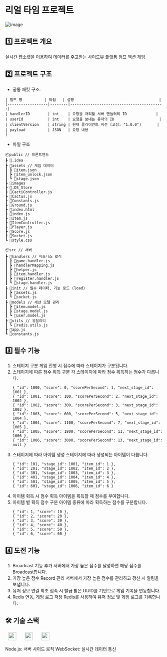 # 리얼 타임 프로젝트

![image](https://github.com/user-attachments/assets/97f141b1-233a-412d-a7f3-e9d198d05fd3)

## 1️⃣ 프로젝트 개요

실시간 웹소켓을 이용하여 데이터를 주고받는 사이드뷰 플랫폼 점프 액션 게임

## 2️⃣ 프로젝트 구조

- 공통 패킷 구조:

```
| 필드 명          | 타입   | 설명                                      |
|------------------|--------|------------------------------------------|
| handlerID        | int    | 요청을 처리할 서버 핸들러의 ID             |
| userId           | int    | 요청을 보내는 유저의 ID                    |
| clientVersion    | string | 현재 클라이언트 버전 (고정: "1.0.0")       |
| payload          | JSON   | 요청 내용                                 |
```

- 파일 구조

```
📦public // 프론트엔드
┣ 📂.idea
┣ 📂assets // 게임 데이터
┃ ┣ 📜item.json
┃ ┣ 📜item_unlock.json
┃ ┗ 📜stage.json
┣ 📂images
┣ 📜.DS_Store
┣ 📜CactiController.js
┣ 📜Cactus.js
┣ 📜Constants.js
┣ 📜Ground.js
┣ 📜index.html
┣ 📜index.js
┣ 📜Item.js
┣ 📜ItemController.js
┣ 📜Player.js
┣ 📜Score.js
┣ 📜Socket.js
┗ 📜style.css

📦src // 서버
┣ 📂handlers // 비즈니스 로직
┃ ┣ 📜game.handler.js
┃ ┣ 📜handlerMapping.js
┃ ┣ 📜helper.js
┃ ┣ 📜item.handler.js
┃ ┣ 📜register.handler.js
┃ ┗ 📜stage.handler.js
┣ 📂init // 필수 데이터, 기능 로드 (load)
┃ ┣ 📜assets.js
┃ ┗ 📜socket.js
┣ 📂models // 세션 모델 관리
┃ ┣ 📜item.model.js
┃ ┣ 📜stage.model.js
┃ ┗ 📜user.model.js
┣ 📂utils // 유틸리티
┃ ┗ 📜redis.utils.js
┣ 📜app.js
┗ 📜constants.js
```

## 3️⃣ 필수 기능

1. 스테이지 구분
   게임 진행 시 점수에 따라 스테이지가 구분됩니다.
2. 스테이지에 따른 점수 획득 구분
   각 스테이지에 따라 점수 획득하는 점수가 다릅니다.
   ```
   { "id": 1000, "score": 0, "scorePerSecond": 1, "next_stage_id": 1001 },
   { "id": 1001, "score": 100, "scorePerSecond": 2, "next_stage_id": 1002 },
   { "id": 1002, "score": 300, "scorePerSecond": 3, "next_stage_id": 1003 },
   { "id": 1003, "score": 600, "scorePerSecond": 5, "next_stage_id": 1004 },
   { "id": 1004, "score": 1100, "scorePerSecond": 7, "next_stage_id": 1005 },
   { "id": 1005, "score": 1800, "scorePerSecond": 11, "next_stage_id": 1006 },
   { "id": 1006, "score": 3000, "scorePerSecond": 13, "next_stage_id": null }
   ```
3. 스테이지에 따라 아이템 생성
   스테이지에 따라 생성되는 아이템이 다릅니다.
   ```
   { "id": 101, "stage_id": 1001, "item_id": 1 },
   { "id": 201, "stage_id": 1002, "item_id": 2 },
   { "id": 301, "stage_id": 1003, "item_id": 3 },
   { "id": 401, "stage_id": 1004, "item_id": 4 },
   { "id": 501, "stage_id": 1005, "item_id": 5 },
   { "id": 601, "stage_id": 1006, "item_id": 6 }
   ```
4. 아이템 획득 시 점수 획득
   아이템을 획득할 때 점수를 부여합니다.
5. 아이템 별 획득 점수 구분
   아이템 종류에 따라 획득하는 점수를 구분합니다.
   ```
   { "id": 1, "score": 10 },
   { "id": 2, "score": 20 },
   { "id": 3, "score": 30 },
   { "id": 4, "score": 40 },
   { "id": 5, "score": 50 },
   { "id": 6, "score": 60 }
   ```

## 4️⃣ 도전 기능

1. Broadcast 기능 추가
   서버에서 가장 높은 점수를 달성하면 해당 점수를 Broadcast합니다.
2. 가장 높은 점수 Record 관리
   서버에서 가장 높은 점수를 관리하고 갱신 시 알림을 보냅니다.
3. 유저 정보 연결
   최초 접속 시 발급 받은 UUID를 기반으로 게임 기록을 연동합니다.
4. Redis 연동, 게임 로그 저장
   Redis를 사용하여 유저 정보 및 게임 로그를 기록합니다.

## 🛠️ 기술 스택

<img src="https://shields.io/badge/JavaScript-F7DF1E?logo=JavaScript&logoColor=000&style=flat-square" style="height : 25px; margin-left : 10px; margin-right : 10px;"/>&nbsp;
<img src="https://img.shields.io/badge/node.js-339933?style=for-the-badge&logo=Node.js&logoColor=white" style="height : 25px; margin-left : 10px; margin-right : 10px;"/>&nbsp;
<img src="https://img.shields.io/badge/Web%20Socket-010101?style=flat-square&logo=socketdotio&logoColor=white" style="height : 25px; margin-left : 10px; margin-right : 10px;"/>&nbsp;

Node.js: 서버 사이드 로직
WebSocket: 실시간 데이터 통신

